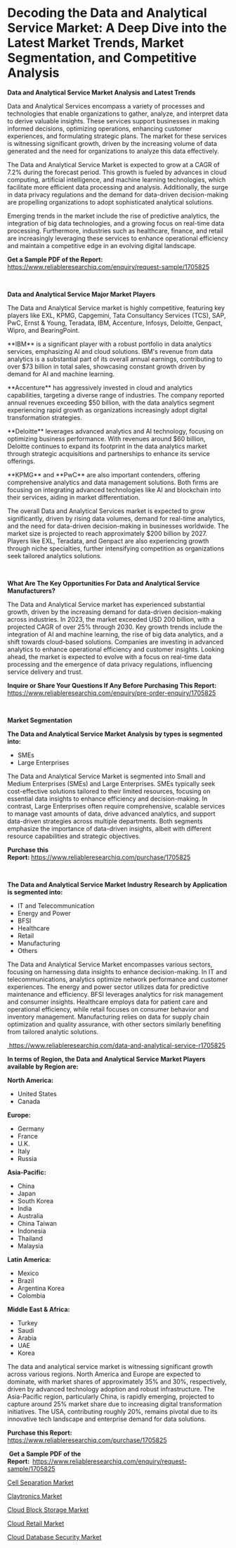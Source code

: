 <p><h1>Decoding the Data and Analytical Service Market: A Deep Dive into the Latest Market Trends, Market Segmentation, and Competitive Analysis</h1></p><p><strong>Data and Analytical Service Market Analysis and Latest Trends</strong></p>
<p><p>Data and Analytical Services encompass a variety of processes and technologies that enable organizations to gather, analyze, and interpret data to derive valuable insights. These services support businesses in making informed decisions, optimizing operations, enhancing customer experiences, and formulating strategic plans. The market for these services is witnessing significant growth, driven by the increasing volume of data generated and the need for organizations to analyze this data effectively.</p><p>The Data and Analytical Service Market is expected to grow at a CAGR of 7.2% during the forecast period. This growth is fueled by advances in cloud computing, artificial intelligence, and machine learning technologies, which facilitate more efficient data processing and analysis. Additionally, the surge in data privacy regulations and the demand for data-driven decision-making are propelling organizations to adopt sophisticated analytical solutions. </p><p>Emerging trends in the market include the rise of predictive analytics, the integration of big data technologies, and a growing focus on real-time data processing. Furthermore, industries such as healthcare, finance, and retail are increasingly leveraging these services to enhance operational efficiency and maintain a competitive edge in an evolving digital landscape.</p></p>
<p><strong>Get a Sample PDF of the Report:&nbsp;</strong> <a href="https://www.reliableresearchiq.com/enquiry/request-sample/1705825?utm_campaign=1782&utm_medium=2&utm_source=Github&utm_content=ia&utm_term=21102024&utm_id=data-and-analytical-service">https://www.reliableresearchiq.com/enquiry/request-sample/1705825</a></p>
<p>&nbsp;</p>
<p><strong>Data and Analytical Service Major Market Players</strong></p>
<p><p>The Data and Analytical Service market is highly competitive, featuring key players like EXL, KPMG, Capgemini, Tata Consultancy Services (TCS), SAP, PwC, Ernst & Young, Teradata, IBM, Accenture, Infosys, Deloitte, Genpact, Wipro, and BearingPoint. </p><p>**IBM** is a significant player with a robust portfolio in data analytics services, emphasizing AI and cloud solutions. IBM's revenue from data analytics is a substantial part of its overall annual earnings, contributing to over $73 billion in total sales, showcasing constant growth driven by demand for AI and machine learning.</p><p>**Accenture** has aggressively invested in cloud and analytics capabilities, targeting a diverse range of industries. The company reported annual revenues exceeding $50 billion, with the data analytics segment experiencing rapid growth as organizations increasingly adopt digital transformation strategies. </p><p>**Deloitte** leverages advanced analytics and AI technology, focusing on optimizing business performance. With revenues around $60 billion, Deloitte continues to expand its footprint in the data analytics market through strategic acquisitions and partnerships to enhance its service offerings.</p><p>**KPMG** and **PwC** are also important contenders, offering comprehensive analytics and data management solutions. Both firms are focusing on integrating advanced technologies like AI and blockchain into their services, aiding in market differentiation.</p><p>The overall Data and Analytical Services market is expected to grow significantly, driven by rising data volumes, demand for real-time analytics, and the need for data-driven decision-making in businesses worldwide. The market size is projected to reach approximately $200 billion by 2027. Players like EXL, Teradata, and Genpact are also experiencing growth through niche specialties, further intensifying competition as organizations seek tailored analytics solutions.</p></p>
<p>&nbsp;</p>
<p><strong>What Are The Key Opportunities For Data and Analytical Service Manufacturers?</strong></p>
<p><p>The Data and Analytical Service market has experienced substantial growth, driven by the increasing demand for data-driven decision-making across industries. In 2023, the market exceeded USD 200 billion, with a projected CAGR of over 25% through 2030. Key growth trends include the integration of AI and machine learning, the rise of big data analytics, and a shift towards cloud-based solutions. Companies are investing in advanced analytics to enhance operational efficiency and customer insights. Looking ahead, the market is expected to evolve with a focus on real-time data processing and the emergence of data privacy regulations, influencing service delivery and trust.</p></p>
<p><strong>Inquire or Share Your Questions If Any Before Purchasing This Report:</strong> <a href="https://www.reliableresearchiq.com/enquiry/pre-order-enquiry/1705825?utm_campaign=1782&utm_medium=2&utm_source=Github&utm_content=ia&utm_term=21102024&utm_id=data-and-analytical-service">https://www.reliableresearchiq.com/enquiry/pre-order-enquiry/1705825</a></p>
<p>&nbsp;</p>
<p><strong>Market Segmentation</strong></p>
<p><strong>The Data and Analytical Service Market Analysis by types is segmented into:</strong></p>
<p><ul><li>SMEs</li><li>Large Enterprises</li></ul></p>
<p><p>The Data and Analytical Service Market is segmented into Small and Medium Enterprises (SMEs) and Large Enterprises. SMEs typically seek cost-effective solutions tailored to their limited resources, focusing on essential data insights to enhance efficiency and decision-making. In contrast, Large Enterprises often require comprehensive, scalable services to manage vast amounts of data, drive advanced analytics, and support data-driven strategies across multiple departments. Both segments emphasize the importance of data-driven insights, albeit with different resource capabilities and strategic objectives.</p></p>
<p><strong>Purchase this Report:&nbsp;</strong><a href="https://www.reliableresearchiq.com/purchase/1705825?utm_campaign=1782&utm_medium=2&utm_source=Github&utm_content=ia&utm_term=21102024&utm_id=data-and-analytical-service">https://www.reliableresearchiq.com/purchase/1705825</a></p>
<p>&nbsp;</p>
<p><strong>The Data and Analytical Service Market Industry Research by Application is segmented into:</strong></p>
<p><ul><li>IT and Telecommunication</li><li>Energy and Power</li><li>BFSI</li><li>Healthcare</li><li>Retail</li><li>Manufacturing</li><li>Others</li></ul></p>
<p><p>The Data and Analytical Service Market encompasses various sectors, focusing on harnessing data insights to enhance decision-making. In IT and telecommunications, analytics optimize network performance and customer experiences. The energy and power sector utilizes data for predictive maintenance and efficiency. BFSI leverages analytics for risk management and consumer insights. Healthcare employs data for patient care and operational efficiency, while retail focuses on consumer behavior and inventory management. Manufacturing relies on data for supply chain optimization and quality assurance, with other sectors similarly benefiting from tailored analytic solutions.</p></p>
<p><a href="https://www.reliableresearchiq.com/data-and-analytical-service-r1705825?utm_campaign=1782&utm_medium=2&utm_source=Github&utm_content=ia&utm_term=21102024&utm_id=data-and-analytical-service">&nbsp;https://www.reliableresearchiq.com/data-and-analytical-service-r1705825</a></p>
<p><strong>In terms of Region, the Data and Analytical Service Market Players available by Region are:</strong></p>
<p>
    <p> <strong> North America: </strong>
        <ul>
            <li>United States</li>
            <li>Canada</li>
        </ul>
        </p> 
    <p> <strong> Europe: </strong>
        <ul>
            <li>Germany</li>
            <li>France</li>
            <li>U.K.</li>
            <li>Italy</li>
            <li>Russia</li>
        </ul>
        </p> 
    <p> <strong> Asia-Pacific: </strong>
        <ul>
            <li>China</li>
            <li>Japan</li>
            <li>South Korea</li>
            <li>India</li>
            <li>Australia</li>
            <li>China Taiwan</li>
            <li>Indonesia</li>
            <li>Thailand</li>
            <li>Malaysia</li>
        </ul>
        </p> 
    <p> <strong> Latin America: </strong>
        <ul>
            <li>Mexico</li>
            <li>Brazil</li>
            <li>Argentina Korea</li>
            <li>Colombia</li>
        </ul>
        </p> 
    <p> <strong> Middle East & Africa: </strong>
        <ul>
            <li>Turkey</li>
            <li>Saudi</li>
            <li>Arabia</li>
            <li>UAE</li>
            <li>Korea</li>
        </ul>
    </p>
    </p>
<p><p>The data and analytical service market is witnessing significant growth across various regions. North America and Europe are expected to dominate, with market shares of approximately 35% and 30%, respectively, driven by advanced technology adoption and robust infrastructure. The Asia-Pacific region, particularly China, is rapidly emerging, projected to capture around 25% market share due to increasing digital transformation initiatives. The USA, contributing roughly 20%, remains pivotal due to its innovative tech landscape and enterprise demand for data solutions.</p></p>
<p><strong>Purchase this Report: </strong><a href="https://www.reliableresearchiq.com/purchase/1705825?utm_campaign=1782&utm_medium=2&utm_source=Github&utm_content=ia&utm_term=21102024&utm_id=data-and-analytical-service">https://www.reliableresearchiq.com/purchase/1705825</a></p>
<p>&nbsp;<strong>Get a Sample PDF of the Report:&nbsp;&nbsp;</strong><a href="https://www.reliableresearchiq.com/enquiry/request-sample/1705825?utm_campaign=1782&utm_medium=2&utm_source=Github&utm_content=ia&utm_term=21102024&utm_id=data-and-analytical-service">https://www.reliableresearchiq.com/enquiry/request-sample/1705825</a></p>
<p><strong></strong></p>
<p><p><a href="https://www.linkedin.com/pulse/cell-separation-market-velocity-77-cagr-trajectory-2024-2031-ncqsf?utm_campaign=1782&utm_medium=2&utm_source=Github&utm_content=ia&utm_term=21102024&utm_id=data-and-analytical-service">Cell Separation Market</a></p><p><a href="https://www.linkedin.com/pulse/claytronics-market-global-regional-analysis-focus-region-guvxf?utm_campaign=1782&utm_medium=2&utm_source=Github&utm_content=ia&utm_term=21102024&utm_id=data-and-analytical-service">Claytronics Market</a></p><p><a href="https://www.linkedin.com/pulse/cloud-block-storage-industry-forecast-market-shifts-strategic-vmvsf?utm_campaign=1782&utm_medium=2&utm_source=Github&utm_content=ia&utm_term=21102024&utm_id=data-and-analytical-service">Cloud Block Storage Market</a></p><p><a href="https://www.linkedin.com/pulse/cloud-retail-market-pulse-7-expansion-blueprint-2024-2031-d6hqf?utm_campaign=1782&utm_medium=2&utm_source=Github&utm_content=ia&utm_term=21102024&utm_id=data-and-analytical-service">Cloud Retail Market</a></p><p><a href="https://www.linkedin.com/pulse/unveiling-market-trends-global-cloud-database-security-qz79f?utm_campaign=1782&utm_medium=2&utm_source=Github&utm_content=ia&utm_term=21102024&utm_id=data-and-analytical-service">Cloud Database Security Market</a></p></p>